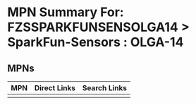 



# MPN Summary For: FZSSPARKFUNSENSOLGA14 > SparkFun-Sensors : OLGA-14

## MPNs
  

|MPN|Direct Links|Search Links|
| :--- | :--- | :--- |
||||
